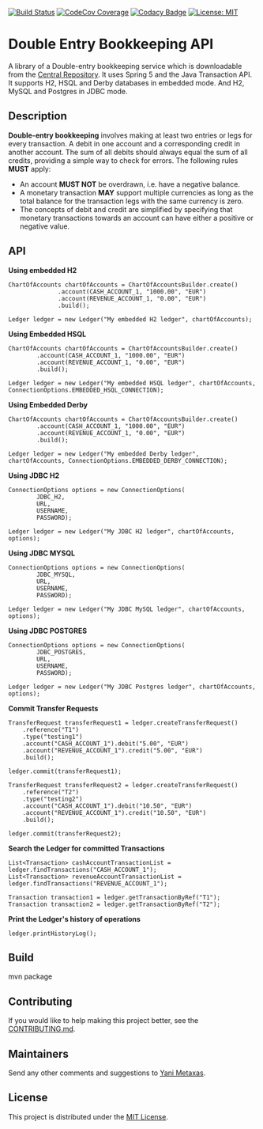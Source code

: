 [![Build Status](https://travis-ci.org/imetaxas/double-entry-bookkeeping-spring-jta.svg?branch=master)](https://travis-ci.org/imetaxas/double-entry-bookkeeping-spring-jta)
[![CodeCov Coverage](https://codecov.io/gh/imetaxas/double-entry-bookkeeping-spring-jta/graph/badge.svg?branch=master)](https://codecov.io/gh/imetaxas/double-entry-bookkeeping-spring-jta?branch=master)
[![Codacy Badge](https://api.codacy.com/project/badge/Grade/cda7f1bf964e4fde9015e0e9d708b7f1)](https://www.codacy.com/app/imetaxas/double-entry-bookkeeping-spring-jta?utm_source=github.com&amp;utm_medium=referral&amp;utm_content=imetaxas/double-entry-bookkeeping-spring-jta&amp;utm_campaign=Badge_Grade)
[![License: MIT](https://img.shields.io/badge/License-MIT-yellow.svg)](https://opensource.org/licenses/MIT)

# Double Entry Bookkeeping API
A library of a Double-entry bookkeeping service which is downloadable from the [Central Repository](https://search.maven.org/#search%7Cga%7C1%7Cg%3A%22com.yanimetaxas%22). 
It uses Spring 5 and the Java Transaction API.
It supports H2, HSQL and Derby databases in embedded mode.
And H2, MySQL and Postgres in JDBC mode.

Description
--------------------

**Double-entry bookkeeping** involves making at least two entries or legs for every transaction.
A debit in one account and a corresponding credit in another account.
The sum of all debits should always equal the sum of all credits, providing a simple way to check for errors.
The following rules **MUST** apply:

  * An account **MUST NOT** be overdrawn, i.e. have a negative balance.
  * A monetary transaction **MAY** support multiple currencies as long as the total balance for the transaction legs with the same currency is zero.
  * The concepts of debit and credit are simplified by specifying that monetary transactions towards an account can have either a positive or negative value.


API
----
**Using embedded H2**
```
ChartOfAccounts chartOfAccounts = ChartOfAccountsBuilder.create()
              .account(CASH_ACCOUNT_1, "1000.00", "EUR")
              .account(REVENUE_ACCOUNT_1, "0.00", "EUR")
              .build();

Ledger ledger = new Ledger("My embedded H2 ledger", chartOfAccounts);
```

**Using Embedded HSQL**
```
ChartOfAccounts chartOfAccounts = ChartOfAccountsBuilder.create()
        .account(CASH_ACCOUNT_1, "1000.00", "EUR")
        .account(REVENUE_ACCOUNT_1, "0.00", "EUR")
        .build();

Ledger ledger = new Ledger("My embedded HSQL ledger", chartOfAccounts, ConnectionOptions.EMBEDDED_HSQL_CONNECTION);
```

**Using Embedded Derby**
```
ChartOfAccounts chartOfAccounts = ChartOfAccountsBuilder.create()
        .account(CASH_ACCOUNT_1, "1000.00", "EUR")
        .account(REVENUE_ACCOUNT_1, "0.00", "EUR")
        .build();

Ledger ledger = new Ledger("My embedded Derby ledger", chartOfAccounts, ConnectionOptions.EMBEDDED_DERBY_CONNECTION);
```

**Using JDBC H2**
```                        
ConnectionOptions options = new ConnectionOptions(
        JDBC_H2,
        URL,
        USERNAME,
        PASSWORD);

Ledger ledger = new Ledger("My JDBC H2 ledger", chartOfAccounts, options);
``` 

**Using JDBC MYSQL**
```                        
ConnectionOptions options = new ConnectionOptions(
        JDBC_MYSQL,
        URL,
        USERNAME,
        PASSWORD);

Ledger ledger = new Ledger("My JDBC MySQL ledger", chartOfAccounts, options);
``` 

**Using JDBC POSTGRES**
```                        
ConnectionOptions options = new ConnectionOptions(
        JDBC_POSTGRES,
        URL,
        USERNAME,
        PASSWORD);

Ledger ledger = new Ledger("My JDBC Postgres ledger", chartOfAccounts, options);
``` 

**Commit Transfer Requests**
``` 
TransferRequest transferRequest1 = ledger.createTransferRequest()
    .reference("T1")
    .type("testing1")
    .account("CASH_ACCOUNT_1").debit("5.00", "EUR")
    .account("REVENUE_ACCOUNT_1").credit("5.00", "EUR")
    .build();
    
ledger.commit(transferRequest1);
  
TransferRequest transferRequest2 = ledger.createTransferRequest()
    .reference("T2")
    .type("testing2")
    .account("CASH_ACCOUNT_1").debit("10.50", "EUR")
    .account("REVENUE_ACCOUNT_1").credit("10.50", "EUR")
    .build();
  
ledger.commit(transferRequest2);
```
**Search the Ledger for committed Transactions**
```
List<Transaction> cashAccountTransactionList = ledger.findTransactions("CASH_ACCOUNT_1");
List<Transaction> revenueAccountTransactionList = ledger.findTransactions("REVENUE_ACCOUNT_1");

Transaction transaction1 = ledger.getTransactionByRef("T1");
Transaction transaction2 = ledger.getTransactionByRef("T2");
```
**Print the Ledger's history of operations**
```
ledger.printHistoryLog();
```

Build
-------
mvn package


## Contributing
If you would like to help making this project better, see the [CONTRIBUTING.md](CONTRIBUTING.md).  

## Maintainers
Send any other comments and suggestions to [Yani Metaxas](https://github.com/imetaxas).

## License
This project is distributed under the [MIT License](LICENSE).